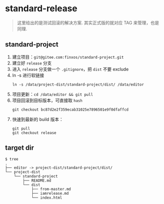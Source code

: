 # standard-release

> 这里给出的是测试回滚的解决方案.
> 其实正式版的就对应 TAG 来管理，也是同理.

## standard-project

1. 建立项目：`git@gitee.com:finxos/standard-project.git`
2. 建立好 `release` 分支
3. 进入 `release` 分支做一个 `.gitignore`，把 `dist` 不要 exclude
4. ln -s 进行软链接
   ```shell
   ln -s /data/project-dist/standard-project/dist/ /data/editor
   ```
5. 项目更新：`cd /data/editor && git pull`
6. 项目回滚到目标版本，可直接取 `hash`
   ```shell
   git checkout bc87d2e2f359ecab31025e7896501e9f0dfaffcd
   ```
7. 快速到最新的 build 版本：
   ```shell
   git pull
   git checkout release
   ```

## target dir

```
$ tree
.
├── editor -> project-dist/standard-project/dist/
└── project-dist
    └── standard-project
        ├── README.md
        └── dist
            ├── from-master.md
            ├── iamrelease.md
            └── index.html
```
